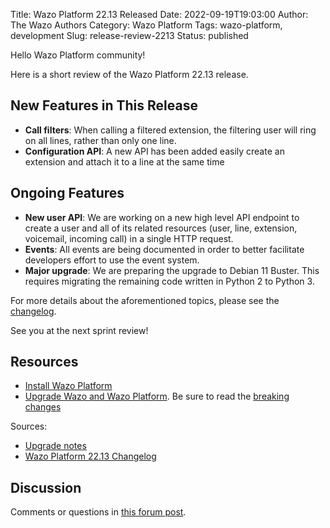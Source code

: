 Title: Wazo Platform 22.13 Released
Date: 2022-09-19T19:03:00
Author: The Wazo Authors
Category: Wazo Platform
Tags: wazo-platform, development
Slug: release-review-2213
Status: published

Hello Wazo Platform community!

Here is a short review of the Wazo Platform 22.13 release.

## New Features in This Release
- **Call filters**: When calling a filtered extension, the filtering user will ring on all lines, rather than only one line.
- **Configuration API**: A new API has been added easily create an extension and attach it to a line at the same time

## Ongoing Features
- **New user API**: We are working on a new high level API endpoint to create a user and all of its related resources (user, line, extension, voicemail, incoming call) in a single HTTP request.
- **Events**: All events are being documented in order to better facilitate developers effort to use the event system.
- **Major upgrade**: We are preparing the upgrade to Debian 11 Buster. This requires migrating the remaining code written in Python 2 to Python 3.

For more details about the aforementioned topics, please see the [changelog](https://wazo-dev.atlassian.net/issues/?jql=project%3DWAZO%20AND%20fixVersion%3D22.13).

See you at the next sprint review!

## Resources

- [Install Wazo Platform](/use-cases)
- [Upgrade Wazo and Wazo Platform](/uc-doc/upgrade/). Be sure to read the
  [breaking changes](/uc-doc/upgrade/upgrade_notes#22-13)

Sources:

- [Upgrade notes](/uc-doc/upgrade/upgrade_notes#22-13)
- [Wazo Platform 22.13 Changelog](https://wazo-dev.atlassian.net/issues/?jql=project%3DWAZO%20AND%20fixVersion%3D22.13)

## Discussion

Comments or questions in
[this forum post](https://wazo-platform.discourse.group/t/blog-wazo-platform-22-13-released).
